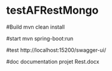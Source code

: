 # testAFRestMongo

#Build
mvn clean install

#start
mvn spring-boot:run

#test
http://localhost:15200/swagger-ui/

#doc 
documentation projet Rest.docx
